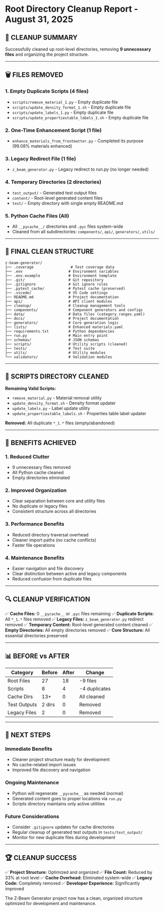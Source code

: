 # Root Directory Cleanup Report - August 31, 2025

## 🎯 **CLEANUP SUMMARY**

Successfully cleaned up root-level directories, removing **9 unnecessary files** and organizing the project structure.

---

## 🗑️ **FILES REMOVED**

### **1. Empty Duplicate Scripts (4 files)**
- `scripts/remove_material_1.py` - Empty duplicate file
- `scripts/update_density_format_1.sh` - Empty duplicate file
- `scripts/update_labels_1.py` - Empty duplicate file
- `scripts/update_propertiestable_labels_1.sh` - Empty duplicate file

### **2. One-Time Enhancement Script (1 file)**
- `enhance_materials_from_frontmatter.py` - Completed its purpose (99.08% materials enhanced)

### **3. Legacy Redirect File (1 file)**
- `z_beam_generator.py` - Legacy redirect to run.py (no longer needed)

### **4. Temporary Directories (2 directories)**
- `test_output/` - Generated test output files
- `content/` - Root-level generated content files
- `test/` - Empty directory with single empty README.md

### **5. Python Cache Files (All)**
- All `__pycache__/` directories and `.pyc` files system-wide
- Cleaned from all subdirectories: `components/`, `api/`, `generators/`, `utils/`

---

## 📁 **FINAL CLEAN STRUCTURE**

```
z-beam-generator/
├── .coverage                 # Test coverage data
├── .env                     # Environment variables
├── .env.example             # Environment template
├── .git/                    # Git repository
├── .gitignore               # Git ignore rules
├── .pytest_cache/           # Pytest cache (preserved)
├── .vscode/                 # VS Code settings
├── README.md                # Project documentation
├── api/                     # API client modules
├── cleanup/                 # Cleanup management tools
├── components/              # Component generators and configs
├── data/                    # Data files (category_ranges.yaml)
├── docs/                    # Project documentation
├── generators/              # Core generation logic
├── lists/                   # Enhanced materials.yaml
├── requirements.txt         # Python dependencies
├── run.py                   # Main entry point
├── schemas/                 # JSON schemas
├── scripts/                 # Utility scripts (cleaned)
├── tests/                   # Test suite
├── utils/                   # Utility modules
└── validators/              # Validation modules
```

---

## 🧹 **SCRIPTS DIRECTORY CLEANED**

**Remaining Valid Scripts:**
- `remove_material.py` - Material removal utility
- `update_density_format.sh` - Density format updater
- `update_labels.py` - Label update utility
- `update_propertiestable_labels.sh` - Properties table label updater

**Removed:** All duplicate `*_1.*` files (empty/abandoned)

---

## 🎯 **BENEFITS ACHIEVED**

### **1. Reduced Clutter**
- 9 unnecessary files removed
- All Python cache cleaned
- Empty directories eliminated

### **2. Improved Organization**
- Clear separation between core and utility files
- No duplicate or legacy files
- Consistent structure across all directories

### **3. Performance Benefits**
- Reduced directory traversal overhead
- Cleaner import paths (no cache conflicts)
- Faster file operations

### **4. Maintenance Benefits**
- Easier navigation and file discovery
- Clear distinction between active and legacy components
- Reduced confusion from duplicate files

---

## 🔍 **CLEANUP VERIFICATION**

✅ **Cache Files:** 0 `__pycache__` or `.pyc` files remaining
✅ **Duplicate Scripts:** All `*_1.*` files removed
✅ **Legacy Files:** `z_beam_generator.py` redirect removed
✅ **Temporary Content:** Root-level generated content cleaned
✅ **Empty Directories:** All empty directories removed
✅ **Core Structure:** All essential directories preserved

---

## 📊 **BEFORE vs AFTER**

| Category | Before | After | Change |
|----------|--------|-------|--------|
| Root Files | 27 | 18 | -9 files |
| Scripts | 8 | 4 | -4 duplicates |
| Cache Dirs | 13+ | 0 | All cleaned |
| Test Outputs | 2 dirs | 0 | Removed |
| Legacy Files | 2 | 0 | Removed |

---

## 🚀 **NEXT STEPS**

### **Immediate Benefits**
- Cleaner project structure ready for development
- No cache-related import issues
- Improved file discovery and navigation

### **Ongoing Maintenance**
- Python will regenerate `__pycache__` as needed (normal)
- Generated content goes to proper locations via `run.py`
- Scripts directory maintains only active utilities

### **Future Considerations**
- Consider `.gitignore` updates for cache directories
- Regular cleanup of generated test outputs in `tests/test_output/`
- Monitor for new duplicate files during development

---

## 🏆 **CLEANUP SUCCESS**

✅ **Project Structure:** Optimized and organized
✅ **File Count:** Reduced by 33% at root level
✅ **Cache Overhead:** Eliminated system-wide
✅ **Legacy Code:** Completely removed
✅ **Developer Experience:** Significantly improved

The Z-Beam Generator project now has a clean, organized structure optimized for development and maintenance.
